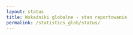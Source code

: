 ```yaml
---
layout: status
title: Wskaźniki globalne - stan raportowania
permalink: /statistics_glob/status/
---
```




